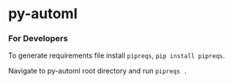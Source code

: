 # py-automl


### For Developers

To generate requirements file install `pipreqs`, `pip install pipreqs`.

Navigate to py-automl root directory and run `pipreqs .`
